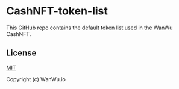 # CashNFT-token-list

This GitHub repo contains the default token list used in the WanWu CashNFT.

## License

[MIT](https://opensource.org/licenses/MIT)

Copyright (c) WanWu.io
